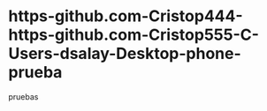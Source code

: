 # https-github.com-Cristop444-https-github.com-Cristop555-C-Users-dsalay-Desktop-phone-prueba
pruebas
